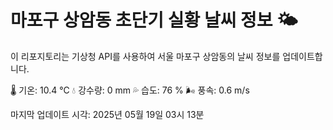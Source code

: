 
# 마포구 상암동 초단기 실황 날씨 정보 🌤️

이 리포지토리는 기상청 API를 사용하여 서울 마포구 상암동의 날씨 정보를 업데이트합니다. 

🌡️ 기온: 10.4 ℃
💧 강수량: 0 mm
💦 습도: 76 %
🌬️ 풍속: 0.6 m/s

마지막 업데이트 시각: 2025년 05월 19일 03시 13분    
